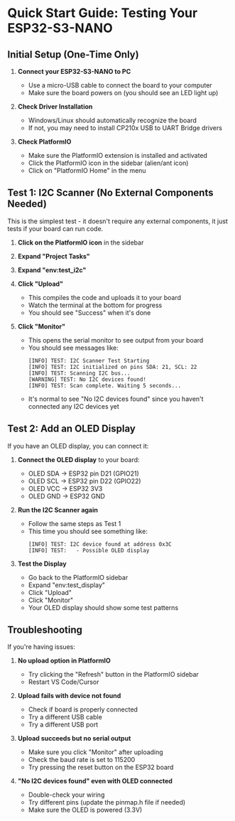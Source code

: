 # Quick Start Guide: Testing Your ESP32-S3-NANO

## Initial Setup (One-Time Only)

1. **Connect your ESP32-S3-NANO to PC**
   - Use a micro-USB cable to connect the board to your computer
   - Make sure the board powers on (you should see an LED light up)

2. **Check Driver Installation**
   - Windows/Linux should automatically recognize the board
   - If not, you may need to install CP210x USB to UART Bridge drivers

3. **Check PlatformIO**
   - Make sure the PlatformIO extension is installed and activated
   - Click the PlatformIO icon in the sidebar (alien/ant icon)
   - Click on "PlatformIO Home" in the menu

## Test 1: I2C Scanner (No External Components Needed)

This is the simplest test - it doesn't require any external components, it just tests if your board can run code.

1. **Click on the PlatformIO icon** in the sidebar
2. **Expand "Project Tasks"**
3. **Expand "env:test_i2c"**
4. **Click "Upload"**
   - This compiles the code and uploads it to your board
   - Watch the terminal at the bottom for progress
   - You should see "Success" when it's done

5. **Click "Monitor"**
   - This opens the serial monitor to see output from your board
   - You should see messages like:
     ```
     [INFO] TEST: I2C Scanner Test Starting
     [INFO] TEST: I2C initialized on pins SDA: 21, SCL: 22
     [INFO] TEST: Scanning I2C bus...
     [WARNING] TEST: No I2C devices found!
     [INFO] TEST: Scan complete. Waiting 5 seconds...
     ```
   - It's normal to see "No I2C devices found" since you haven't connected any I2C devices yet

## Test 2: Add an OLED Display

If you have an OLED display, you can connect it:

1. **Connect the OLED display** to your board:
   - OLED SDA → ESP32 pin D21 (GPIO21)
   - OLED SCL → ESP32 pin D22 (GPIO22)
   - OLED VCC → ESP32 3V3
   - OLED GND → ESP32 GND

2. **Run the I2C Scanner again**
   - Follow the same steps as Test 1
   - This time you should see something like:
     ```
     [INFO] TEST: I2C device found at address 0x3C
     [INFO] TEST:   - Possible OLED display
     ```

3. **Test the Display**
   - Go back to the PlatformIO sidebar
   - Expand "env:test_display"
   - Click "Upload"
   - Click "Monitor"
   - Your OLED display should show some test patterns

## Troubleshooting

If you're having issues:

1. **No upload option in PlatformIO**
   - Try clicking the "Refresh" button in the PlatformIO sidebar
   - Restart VS Code/Cursor

2. **Upload fails with device not found**
   - Check if board is properly connected
   - Try a different USB cable
   - Try a different USB port

3. **Upload succeeds but no serial output**
   - Make sure you click "Monitor" after uploading
   - Check the baud rate is set to 115200
   - Try pressing the reset button on the ESP32 board

4. **"No I2C devices found" even with OLED connected**
   - Double-check your wiring
   - Try different pins (update the pinmap.h file if needed)
   - Make sure the OLED is powered (3.3V) 